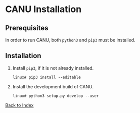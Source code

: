 # CANU Installation

## Prerequisites

In order to run CANU, both `python3` and `pip3` must be installed.

## Installation

1. Install `pip3`, if it is not already installed.

   ```ShellSession
   linux# pip3 install --editable
   ```

1. Install the development build of CANU.

   ```ShellSession
   linux# python3 setup.py develop --user
   ```

[Back to Index](README.md)
